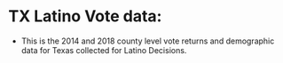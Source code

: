 # TX Latino Vote data: 

+ This is the 2014 and 2018 county level vote returns and demographic data for Texas collected for Latino Decisions. 
